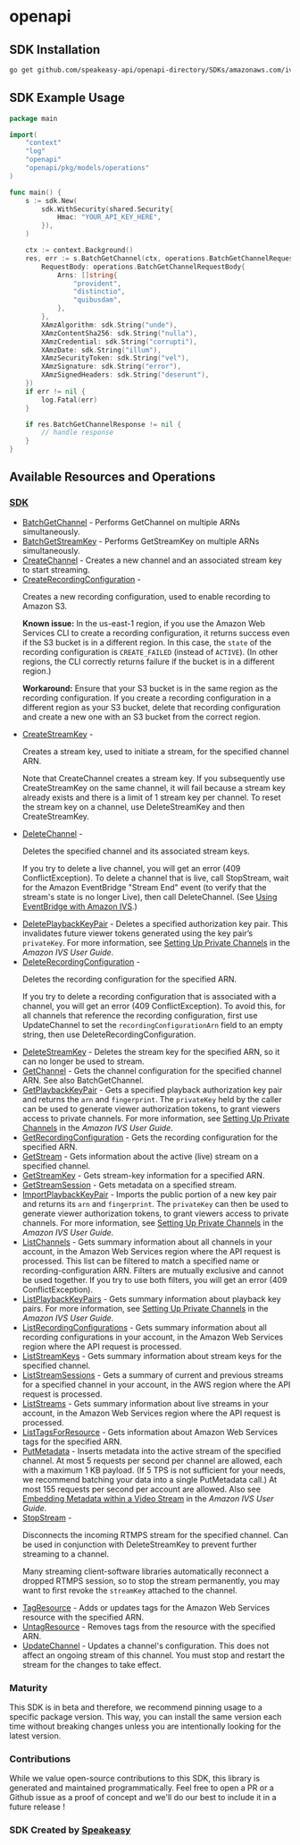 # openapi

<!-- Start SDK Installation -->
## SDK Installation

```bash
go get github.com/speakeasy-api/openapi-directory/SDKs/amazonaws.com/ivs/2020-07-14/go
```
<!-- End SDK Installation -->

## SDK Example Usage
<!-- Start SDK Example Usage -->
```go
package main

import(
	"context"
	"log"
	"openapi"
	"openapi/pkg/models/operations"
)

func main() {
    s := sdk.New(
        sdk.WithSecurity(shared.Security{
            Hmac: "YOUR_API_KEY_HERE",
        }),
    )

    ctx := context.Background()
    res, err := s.BatchGetChannel(ctx, operations.BatchGetChannelRequest{
        RequestBody: operations.BatchGetChannelRequestBody{
            Arns: []string{
                "provident",
                "distinctio",
                "quibusdam",
            },
        },
        XAmzAlgorithm: sdk.String("unde"),
        XAmzContentSha256: sdk.String("nulla"),
        XAmzCredential: sdk.String("corrupti"),
        XAmzDate: sdk.String("illum"),
        XAmzSecurityToken: sdk.String("vel"),
        XAmzSignature: sdk.String("error"),
        XAmzSignedHeaders: sdk.String("deserunt"),
    })
    if err != nil {
        log.Fatal(err)
    }

    if res.BatchGetChannelResponse != nil {
        // handle response
    }
}
```
<!-- End SDK Example Usage -->

<!-- Start SDK Available Operations -->
## Available Resources and Operations

### [SDK](docs/sdk/README.md)

* [BatchGetChannel](docs/sdk/README.md#batchgetchannel) - Performs <a>GetChannel</a> on multiple ARNs simultaneously.
* [BatchGetStreamKey](docs/sdk/README.md#batchgetstreamkey) - Performs <a>GetStreamKey</a> on multiple ARNs simultaneously.
* [CreateChannel](docs/sdk/README.md#createchannel) - Creates a new channel and an associated stream key to start streaming.
* [CreateRecordingConfiguration](docs/sdk/README.md#createrecordingconfiguration) - <p>Creates a new recording configuration, used to enable recording to Amazon S3.</p> <p> <b>Known issue:</b> In the us-east-1 region, if you use the Amazon Web Services CLI to create a recording configuration, it returns success even if the S3 bucket is in a different region. In this case, the <code>state</code> of the recording configuration is <code>CREATE_FAILED</code> (instead of <code>ACTIVE</code>). (In other regions, the CLI correctly returns failure if the bucket is in a different region.)</p> <p> <b>Workaround:</b> Ensure that your S3 bucket is in the same region as the recording configuration. If you create a recording configuration in a different region as your S3 bucket, delete that recording configuration and create a new one with an S3 bucket from the correct region.</p>
* [CreateStreamKey](docs/sdk/README.md#createstreamkey) - <p>Creates a stream key, used to initiate a stream, for the specified channel ARN.</p> <p>Note that <a>CreateChannel</a> creates a stream key. If you subsequently use CreateStreamKey on the same channel, it will fail because a stream key already exists and there is a limit of 1 stream key per channel. To reset the stream key on a channel, use <a>DeleteStreamKey</a> and then CreateStreamKey.</p>
* [DeleteChannel](docs/sdk/README.md#deletechannel) - <p>Deletes the specified channel and its associated stream keys.</p> <p>If you try to delete a live channel, you will get an error (409 ConflictException). To delete a channel that is live, call <a>StopStream</a>, wait for the Amazon EventBridge "Stream End" event (to verify that the stream's state is no longer Live), then call DeleteChannel. (See <a href="https://docs.aws.amazon.com/ivs/latest/userguide/eventbridge.html"> Using EventBridge with Amazon IVS</a>.) </p>
* [DeletePlaybackKeyPair](docs/sdk/README.md#deleteplaybackkeypair) - Deletes a specified authorization key pair. This invalidates future viewer tokens generated using the key pair’s <code>privateKey</code>. For more information, see <a href="https://docs.aws.amazon.com/ivs/latest/userguide/private-channels.html">Setting Up Private Channels</a> in the <i>Amazon IVS User Guide</i>.
* [DeleteRecordingConfiguration](docs/sdk/README.md#deleterecordingconfiguration) - <p>Deletes the recording configuration for the specified ARN.</p> <p>If you try to delete a recording configuration that is associated with a channel, you will get an error (409 ConflictException). To avoid this, for all channels that reference the recording configuration, first use <a>UpdateChannel</a> to set the <code>recordingConfigurationArn</code> field to an empty string, then use DeleteRecordingConfiguration.</p>
* [DeleteStreamKey](docs/sdk/README.md#deletestreamkey) - Deletes the stream key for the specified ARN, so it can no longer be used to stream.
* [GetChannel](docs/sdk/README.md#getchannel) - Gets the channel configuration for the specified channel ARN. See also <a>BatchGetChannel</a>.
* [GetPlaybackKeyPair](docs/sdk/README.md#getplaybackkeypair) - Gets a specified playback authorization key pair and returns the <code>arn</code> and <code>fingerprint</code>. The <code>privateKey</code> held by the caller can be used to generate viewer authorization tokens, to grant viewers access to private channels. For more information, see <a href="https://docs.aws.amazon.com/ivs/latest/userguide/private-channels.html">Setting Up Private Channels</a> in the <i>Amazon IVS User Guide</i>.
* [GetRecordingConfiguration](docs/sdk/README.md#getrecordingconfiguration) - Gets the recording configuration for the specified ARN.
* [GetStream](docs/sdk/README.md#getstream) - Gets information about the active (live) stream on a specified channel.
* [GetStreamKey](docs/sdk/README.md#getstreamkey) - Gets stream-key information for a specified ARN.
* [GetStreamSession](docs/sdk/README.md#getstreamsession) - Gets metadata on a specified stream.
* [ImportPlaybackKeyPair](docs/sdk/README.md#importplaybackkeypair) - Imports the public portion of a new key pair and returns its <code>arn</code> and <code>fingerprint</code>. The <code>privateKey</code> can then be used to generate viewer authorization tokens, to grant viewers access to private channels. For more information, see <a href="https://docs.aws.amazon.com/ivs/latest/userguide/private-channels.html">Setting Up Private Channels</a> in the <i>Amazon IVS User Guide</i>.
* [ListChannels](docs/sdk/README.md#listchannels) - Gets summary information about all channels in your account, in the Amazon Web Services region where the API request is processed. This list can be filtered to match a specified name or recording-configuration ARN. Filters are mutually exclusive and cannot be used together. If you try to use both filters, you will get an error (409 ConflictException).
* [ListPlaybackKeyPairs](docs/sdk/README.md#listplaybackkeypairs) - Gets summary information about playback key pairs. For more information, see <a href="https://docs.aws.amazon.com/ivs/latest/userguide/private-channels.html">Setting Up Private Channels</a> in the <i>Amazon IVS User Guide</i>.
* [ListRecordingConfigurations](docs/sdk/README.md#listrecordingconfigurations) - Gets summary information about all recording configurations in your account, in the Amazon Web Services region where the API request is processed.
* [ListStreamKeys](docs/sdk/README.md#liststreamkeys) - Gets summary information about stream keys for the specified channel.
* [ListStreamSessions](docs/sdk/README.md#liststreamsessions) - Gets a summary of current and previous streams for a specified channel in your account, in the AWS region where the API request is processed.
* [ListStreams](docs/sdk/README.md#liststreams) - Gets summary information about live streams in your account, in the Amazon Web Services region where the API request is processed.
* [ListTagsForResource](docs/sdk/README.md#listtagsforresource) - Gets information about Amazon Web Services tags for the specified ARN.
* [PutMetadata](docs/sdk/README.md#putmetadata) - Inserts metadata into the active stream of the specified channel. At most 5 requests per second per channel are allowed, each with a maximum 1 KB payload. (If 5 TPS is not sufficient for your needs, we recommend batching your data into a single PutMetadata call.) At most 155 requests per second per account are allowed. Also see <a href="https://docs.aws.amazon.com/ivs/latest/userguide/metadata.html">Embedding Metadata within a Video Stream</a> in the <i>Amazon IVS User Guide</i>.
* [StopStream](docs/sdk/README.md#stopstream) - <p>Disconnects the incoming RTMPS stream for the specified channel. Can be used in conjunction with <a>DeleteStreamKey</a> to prevent further streaming to a channel.</p> <note> <p>Many streaming client-software libraries automatically reconnect a dropped RTMPS session, so to stop the stream permanently, you may want to first revoke the <code>streamKey</code> attached to the channel.</p> </note>
* [TagResource](docs/sdk/README.md#tagresource) - Adds or updates tags for the Amazon Web Services resource with the specified ARN.
* [UntagResource](docs/sdk/README.md#untagresource) - Removes tags from the resource with the specified ARN.
* [UpdateChannel](docs/sdk/README.md#updatechannel) - Updates a channel's configuration. This does not affect an ongoing stream of this channel. You must stop and restart the stream for the changes to take effect.
<!-- End SDK Available Operations -->

### Maturity

This SDK is in beta and therefore, we recommend pinning usage to a specific package version.
This way, you can install the same version each time without breaking changes unless you are intentionally
looking for the latest version.

### Contributions

While we value open-source contributions to this SDK, this library is generated and maintained programmatically.
Feel free to open a PR or a Github issue as a proof of concept and we'll do our best to include it in a future release !

### SDK Created by [Speakeasy](https://docs.speakeasyapi.dev/docs/using-speakeasy/client-sdks)
